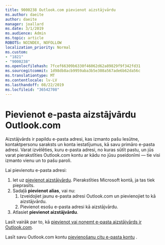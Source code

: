 ```yaml
---
title: 9000238 Outlook.com pievienot aizstājvārdu
ms.author: daeite
author: daeite
manager: joallard
ms.date: 3/1/2019
ms.audience: Admin
ms.topic: article
ROBOTS: NOINDEX, NOFOLLOW
localization_priority: Normal
ms.custom:
- "1821"
- "9000238"
ms.openlocfilehash: 7fcef66309b6330f46062d62a89829f9f342fd31
ms.sourcegitcommit: 1d98db8acb9959aba3b5e308a567ade6b62da56c
ms.translationtype: MT
ms.contentlocale: lv-LV
ms.lasthandoff: 08/22/2019
ms.locfileid: "36542708"
---
```

# <a name="add-an-email-alias-in-outlookcom"></a>Pievienot e-pasta aizstājvārdu Outlook.com

Aizstājvārds ir papildu e-pasta adresi, kas izmanto pašu Iesūtne, kontaktpersonu saraksts un konta iestatījumus, kā savu primāro e-pasta adresi. Varat izvēlēties, kuru e-pasta adresi, no kuras sūtīt pastu, un jūs varat pierakstīties Outlook.com kontu ar kādu no jūsu pseidonīmi — tie visi izmanto vienu un to pašu paroli.

Lai pievienotu e-pasta adresi:

1. Iet uz [pievienot aizstājvārdu](https://go.microsoft.com/fwlink/p/?linkid=864833). Pierakstīties Microsoft kontā, ja tas tiek pieprasīts.
2. Sadaļā **pievienot alias**, vai nu:
    1. Izveidojiet jaunu e-pasta adresi Outlook.com un pievienojiet to kā aizstājvārdu.
    2. Pievienot esošu e-pasta adresi kā aizstājvārdu.
3. Atlasiet **pievienot aizstājvārdu**.

Lasīt vairāk par to, kā [pievienot vai noņemt e-pasta aizstājvārds ir Outlook.com](https://support.office.com/article/459b1989-356d-40fa-a689-8f285b13f1f2?wt.mc_id=Office_Outlook_com_Alchemy).  

Lasīt savu Outlook.com kontu [pievienošanu citu e-pasta kontu](https://support.office.com/article/c5224df4-5885-4e79-91ba-523aa743f0ba?wt.mc_id=Office_Outlook_com_Alchemy) .